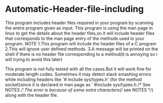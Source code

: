 Automatic-Header-file-including
===============================

This program includes header files required in your program by scanning the entire program given as input.
This program is using the man page in linux to get the details about the header files,so it will include header files
that corresponds to the man page entry of the methods used in your program.
NOTE
1.This program will include the header files of a C program
2.This will ignore user defined methods.
3.A message will be printed on the shell if there is no header file corresponding to a method(it is annoying so 
  i will trying to avoid this later)

This program is not fully tested with all the cases.But it will work fine for moderate length codes.
Sometimes it may detect stack smashing errors while including headers like '# include sys/types.h' (for the method 
socket)since it is declared in man page as ' #include sys/types.h        /* See NOTES */'.The error is because of
some extra characters(/* see NOTES */) along with the header file.
